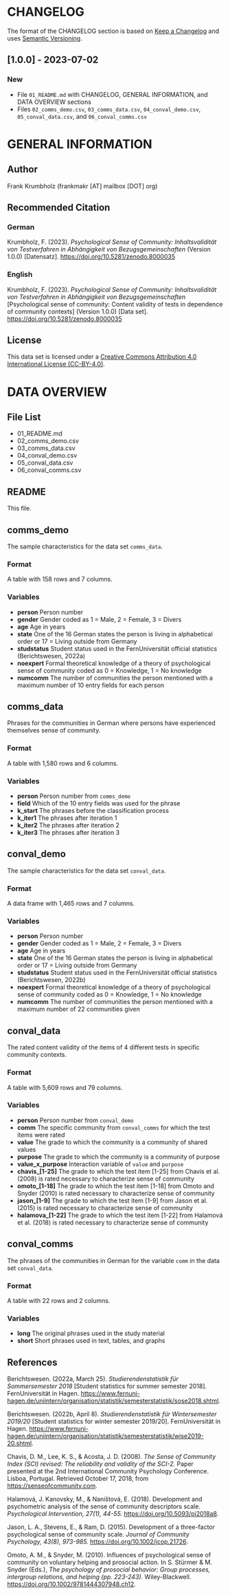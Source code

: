 # CHANGELOG

The format of the CHANGELOG section is based on
[Keep a Changelog](https://keepachangelog.com/en/1.1.0)
and uses
[Semantic Versioning](https://semver.org/spec/v2.0.0.html).

## [1.0.0] - 2023-07-02

### New

+ File `01_README.md` with CHANGELOG, GENERAL INFORMATION,
  and DATA OVERVIEW sections
+ Files `02_comms_demo.csv`, `03_comms_data.csv`, `04_conval_demo.csv`,
  `05_conval_data.csv`, and `06_conval_comms.csv`



# GENERAL INFORMATION

## Author

Frank Krumbholz (frankmakr [AT] mailbox [DOT] org)

## Recommended Citation

### German

Krumbholz, F. (2023).
*Psychological Sense of Community:*
*Inhaltsvalidität von Testverfahren in Abhängigkeit von Bezugsgemeinschaften*
(Version 1.0.0)
[Datensatz].
<https://doi.org/10.5281/zenodo.8000035>

### English

Krumbholz, F. (2023).
*Psychological Sense of Community:*
*Inhaltsvalidität von Testverfahren in Abhängigkeit von Bezugsgemeinschaften*
[Psychological sense of community:
Content validity of tests in dependence of community contexts]
(Version 1.0.0)
[Data set].
<https://doi.org/10.5281/zenodo.8000035>

## License

This data set is licensed under a
[Creative Commons Attribution 4.0 International License
(CC-BY-4.0)](https://creativecommons.org/licenses/by/4.0/).



# DATA OVERVIEW

## File List

+ 01_README.md
+ 02_comms_demo.csv
+ 03_comms_data.csv
+ 04_conval_demo.csv
+ 05_conval_data.csv
+ 06_conval_comms.csv



## README

This file.



## comms_demo

The sample characteristics for the data set `comms_data`.

### Format

A table with 158 rows and 7 columns.

### Variables

+ **person**
  Person number
+ **gender**
  Gender coded as 1 = Male, 2 = Female, 3 = Divers
+ **age**
  Age in years
+ **state**
  One of the 16 German states the person is living in alphabetical order
  or 17 = Living outside from Germany
+ **studstatus**
  Student status used in the FernUniversität official statistics
  (Berichtswesen, 2022a)
+ **noexpert**
  Formal theoretical knowledge of a theory of psychological sense of community
  coded as 0 = Knowledge, 1 = No knowledge
+ **numcomm**
  The number of communities the person mentioned
  with a maximum number of 10 entry fields for each person



## comms_data

Phrases for the communities in German
where persons have experienced themselves sense of community.

### Format

A table with 1,580 rows and 6 columns.

### Variables

+ **person**
  Person number from `comms_demo`
+ **field**
  Which of the 10 entry fields was used for the phrase
+ **k_start**
  The phrases before the classification process
+ **k_iter1**
  The phrases after iteration 1
+ **k_iter2**
  The phrases after iteration 2
+ **k_iter3**
  The phrases after iteration 3



## conval_demo

The sample characteristics for the data set `conval_data`.

### Format

A data frame with 1,465 rows and 7 columns.

### Variables

+ **person**
  Person number
+ **gender**
  Gender coded as 1 = Male, 2 = Female, 3 = Divers
+ **age**
  Age in years
+ **state**
  One of the 16 German states the person is living in alphabetical order
  or 17 = Living outside from Germany
+ **studstatus**
  Student status used in the FernUniversität official statistics
  (Berichtswesen, 2022b)
+ **noexpert**
  Formal theoretical knowledge of a theory of psychological sense of community
  coded as 0 = Knowledge, 1 = No knowledge
+ **numcomm**
  The number of communities the person mentioned
  with a maximum number of 22 communities given



## conval_data

The rated content validity of the items of 4 different tests
in specific community contexts.

### Format

A table with 5,609 rows and 79 columns.

### Variables

+ **person**
  Person number from `conval_demo`
+ **comm**
  The specific community from `conval_comms`
  for which the test items were rated
+ **value**
  The grade to which the community is a community of shared values
+ **purpose**
  The grade to which the community is a community of purpose
+ **value_x_purpose**
  Interaction variable of `value` and `purpose`
+ **chavis_[1-25]**
  The grade to which the test item [1-25] from Chavis et al. (2008)
  is rated necessary to characterize sense of community
+ **omoto_[1-18]**
  The grade to which the test item [1-18] from Omoto and Snyder (2010)
  is rated necessary to characterize sense of community
+ **jason_[1-9]**
  The grade to which the test item [1-9] from Jason et al. (2015)
  is rated necessary to characterize sense of community
+ **halamova_[1-22]**
  The grade to which the test item [1-22] from Halamová et al. (2018)
  is rated necessary to characterize sense of community



## conval_comms

The phrases of the communities in German
for the variable `comm` in the data set `conval_data`.

### Format

A table with 22 rows and 2 columns.

### Variables

+ **long**
  The original phrases used in the study material
+ **short**
  Short phrases used in text, tables, and graphs



## References

Berichtswesen. (2022a, March 25).
*Studierendenstatistik für Sommersemester 2018*
[Student statistics for summer semester 2018].
FernUniversität in Hagen.
<https://www.fernuni-hagen.de/uniintern/organisation/statistik/semesterstatistik/sose2018.shtml>.

Berichtswesen. (2022b, April 8).
*Studierendenstatistik für Wintersemester 2019/20*
[Student statistics for winter semester 2019/20].
FernUniversität in Hagen.
<https://www.fernuni-hagen.de/uniintern/organisation/statistik/semesterstatistik/wise2019-20.shtml>.

Chavis, D. M., Lee, K. S., \& Acosta, J. D. (2008).
*The Sense of Community Index (SCI) revised:*
*The reliability and validity of the SCI-2.*
Paper presented at the 2nd International Community Psychology Conference.
Lisboa, Portugal.
Retrieved October 17, 2018, from <https://senseofcommunity.com>.

Halamová, J. Kanovsky, M., \& Naništová, E. (2018).
Development and psychometric analysis of the
sense of community descriptors scale.
*Psychological Intervention, 27(1), 44-55.*
<https://doi.org/10.5093/pi2018a8>.

Jason, L. A., Stevens, E., \& Ram, D. (2015).
Development of a three-factor psychological sense of community scale.
*Journal of Community Psychology, 43(8), 973-985.*
<https://doi.org/10.1002/jcop.21726>.

Omoto, A. M., \& Snyder, M. (2010).
Influences of psychological sense of community on
voluntary helping and prosocial action.
In S. Stürmer \& M. Snyder (Eds.),
*The psychology of prosocial behavior:*
*Group processes, intergroup relations, and helping (pp. 223-243).*
Wiley-Blackwell.
<https://doi.org/10.1002/9781444307948.ch12>.
